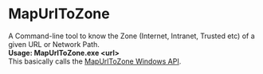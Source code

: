 # MapUrlToZone
A Command-line tool to know the Zone (Internet, Intranet, Trusted etc) of a given URL or Network Path.\
**Usage: MapUrlToZone.exe \<url\>**\
This basically calls the [MapUrlToZone Windows API](https://learn.microsoft.com/en-us/previous-versions/windows/internet-explorer/ie-developer/platform-apis/ms537133(v=vs.85)).
